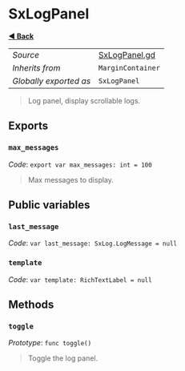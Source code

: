 # SxLogPanel

**[◀️ Back](../readme.md)**

|    |     |
|----|-----|
|*Source*|[SxLogPanel.gd](../../../../nodes/debug/SxLogPanel/SxLogPanel.gd)|
|*Inherits from*|`MarginContainer`|
|*Globally exported as*|`SxLogPanel`|

> Log panel, display scrollable logs.  
## Exports

### `max_messages`

*Code*: `export var max_messages: int = 100`

> Max messages to display.  
## Public variables

### `last_message`

*Code*: `var last_message: SxLog.LogMessage = null`

### `template`

*Code*: `var template: RichTextLabel = null`

## Methods

### `toggle`

*Prototype*: `func toggle()`

> Toggle the log panel.  
